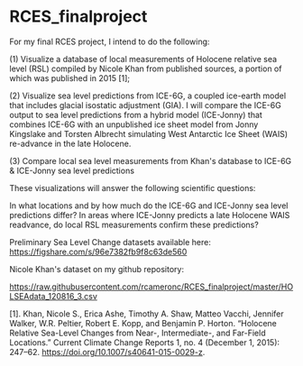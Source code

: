# RCES_finalproject

For my final RCES project, I intend to do the following: 

(1) Visualize a database of local measurements of Holocene relative sea level (RSL) compiled by Nicole Khan from published sources, a portion of which was published in 2015 [1]; 

(2) Visualize sea level predictions from ICE-6G, a coupled ice-earth model that includes glacial isostatic adjustment (GIA).  I will compare the ICE-6G output to sea level predictions from a hybrid model (ICE-Jonny) that combines ICE-6G with an unpublished ice sheet model from Jonny Kingslake and Torsten Albrecht simulating West Antarctic Ice Sheet (WAIS) re-advance in the late Holocene.  

(3) Compare local sea level measurements from Khan's database to ICE-6G & ICE-Jonny sea level predictions 

These visualizations will answer the following scientific questions:  

In what locations and by how much do the ICE-6G and ICE-Jonny sea level predictions differ?  In areas where ICE-Jonny predicts a late Holocene WAIS readvance, do local RSL measurements confirm these predictions?  

Preliminary Sea Level Change datasets available here:
https://figshare.com/s/96e7382fb9f8c63de560

Nicole Khan's dataset on my github repository:

https://raw.githubusercontent.com/rcameronc/RCES_finalproject/master/HOLSEAdata_120816_3.csv


[1].  Khan, Nicole S., Erica Ashe, Timothy A. Shaw, Matteo Vacchi, Jennifer Walker, W.R. Peltier, Robert E. Kopp, and Benjamin P. Horton. “Holocene Relative Sea-Level Changes from Near-, Intermediate-, and Far-Field Locations.” Current Climate Change Reports 1, no. 4 (December 1, 2015): 247–62. https://doi.org/10.1007/s40641-015-0029-z.
